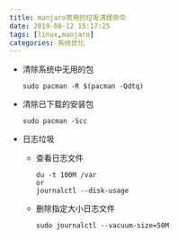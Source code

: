 ```yaml
---
title: manjaro常用的垃圾清理命令
date: 2019-08-12 15:17:25
tags: [linux,manjaro]
categories: 系统优化
---
```


+ 清除系统中无用的包

  ```
  sudo pacman -R $(pacman -Qdtq)
  ```

+ 清除已下载的安装包

  <!--more-->

  ```
  sudo pacman -Scc
  ```

+ 日志垃圾

  + 查看日志文件

    ```
    du -t 100M /var
    or
    journalctl --disk-usage
    ```

  + 删除指定大小日志文件

    ```
    sudo journalctl --vacuum-size=50M
    ```

    